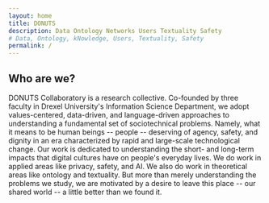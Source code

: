 ```yaml
---
layout: home
title: DONUTS  
description: Data Ontology Networks Users Textuality Safety
# Data, Ontology, kNowledge, Users, Textuality, Safety
permalink: /
---
```



## Who are we?
DONUTS Collaboratory is a research collective. Co-founded by three faculty in Drexel University's Information Science Department, we adopt values-centered, data-driven, and language-driven approaches to understanding a fundamental set of sociotechnical problems. Namely, what it means to be human beings -- people -- deserving of agency, safety, and dignity in an era characterized by rapid and large-scale technological change. Our work is dedicated to understanding the short- and long-term impacts that digital cultures have on people's everyday lives. We do work in applied areas like privacy, safety, and AI. We also do work in theoretical areas like ontology and textuality. But more than merely understanding the problems we study, we are motivated by a desire to leave this place -- our shared world -- a little better than we found it.

<!-- See the demo website for instructions:

- [Installation]({{ '/docs/installation/' | relative_url }})
- [Configuration]({{ '/docs/configuration/' | relative_url }})
- [Markdown]({{ '/docs/markdown/' | relative_url }}) -->


